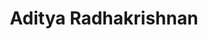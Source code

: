 ---
# Display name
title: Aditya Radhakrishnan

# Username (this should match the folder name)
authors:
- aditya_radhakrishnan

# Is this the primary user of the site?
superuser: false

# Role/position
role: PhD Student

# Organizations/Affiliations
organizations:
- name: University of Illinois Urbana-Champaign
  url: ""

# Short bio (displayed in user profile at end of posts)
bio: ""

# Custom CSS class for long names
css_class: "long-name"

education:
  courses:
  - course: PhD in Computer Science
    institution: University of Illinois Urbana-Champaign
    year: 2025-present

# Social/Academic Networking
# For available icons, see: https://sourcethemes.com/academic/docs/page-builder/#icons
#   For an email link, use "fas" icon pack, "envelope" icon, and a link in the
#   form "mailto:your-email@example.com" or "#contact" for contact widget.

# Enter email to display Gravatar (if Gravatar enabled in Config)
email: "aditya63@illinois.edu"

external_link: https://adityark.xyz

# Organizational groups that you belong to (for People widget)
#   Set this to `[]` or comment out if you are not using People widget.
user_groups:
- Lab Members

weight: 23
---